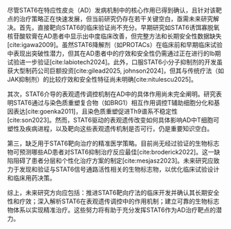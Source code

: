 尽管STAT6在特应性皮炎（AD）发病机制中的核心作用已得到确认，且针对该靶点的治疗策略正在快速发展，但当前研究仍存在若干关键空白，亟需未来研究解决。首先，直接靶向STAT6的临床验证尚不充分。早期研究如STAT6诱饵寡脱氧核苷酸软膏在AD患者中显示出中度临床改善，但完整方法和长期安全性数据缺失[cite:igawa2009]。虽然STAT6降解剂（如PROTACs）在临床前和早期临床试验中表现出突破性潜力，但其在AD患者中的疗效和安全性仍需通过正在进行的Ib期试验进一步验证[cite:labiotech2024]。此外，口服STAT6小分子抑制剂的开发虽获大型制药公司巨额投资[cite:gilead2025, johnson2024]，但其与传统疗法（如JAK抑制剂）的比较疗效和安全性特征尚未明确[cite:nitulescu2025]。

其次，STAT6介导的表观遗传调控机制在AD中的具体作用尚未完全阐明。研究表明STAT6通过与染色质重塑复合物（如BRG1）相互作用调控T辅助细胞分化和基因表达[cite:goenka2011]，且染色质重塑促进Th9谱系不稳定性[cite:son2023]。然而，STAT6驱动的表观遗传改变如何具体影响AD中T细胞可塑性及疾病进程，以及靶向这些表观遗传机制是否可行，仍是重要知识空白。

第三，缺乏用于STAT6靶向治疗的精准医学策略。目前尚无经过验证的生物标志物可预测哪些AD患者对STAT6抑制治疗反应最佳[cite:broderick2022]。这一缺陷阻碍了患者分层和个性化治疗方案的制定[cite:mesjasz2023]。未来研究应致力于发现和验证与STAT6信号通路活性相关的生物标志物，以优化临床试验设计和临床用药决策。

综上，未来研究方向应包括：推进STAT6靶向疗法的临床开发并确认其长期安全性和疗效；深入解析STAT6在表观遗传调控中的作用机制；建立可靠的生物标志物体系以实现精准治疗。这些努力将有助于充分发挥STAT6作为AD治疗靶点的潜力。